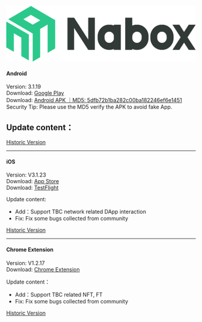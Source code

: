 ![Naobx](./logo-black.svg) 
####  Android
Version: 3.1.19  
Download: [Google Play](https://play.google.com/store/apps/details?id=com.wallet.nabox)  
Download: [Android APK ｜MD5: 5dfb72b1ba282c00ba182246ef6e1451 ](https://nabox-apk.oss-cn-hongkong.aliyuncs.com/Nabox_3.1.19.apk)  
Security Tip: Please use the MD5 verify the APK to avoid fake App. 

Update content：
- 

[Historic Version](/android.md) 
______________________________________________________________________________________________________________________
####  iOS
Version: V3.1.23  
Download: [App Store](https://apps.apple.com/us/app/nabox-wallet/id6443821021)  
Download: [TestFlight](https://testflight.apple.com/join/P3ASFT8F)

Update content:   
- Add：Support TBC network related DApp interaction
- Fix: Fix some bugs collected from community

[Historic Version](/ios.md) 
______________________________________________________________________________________________________________________
####  Chrome Extension
Version:  V1.2.17  
Download: [Chrome Extension](https://chrome.google.com/webstore/detail/nabox-wallet/nknhiehlklippafakaeklbeglecifhad?hl=zh-CN&authuser=1) 

Update content：
- Add：Support TBC related NFT, FT
- Fix: Fix some bugs collected from community

[Historic Version](/extension.md) 
